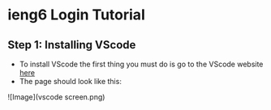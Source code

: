 # ieng6 Login Tutorial
## Step 1: Installing VScode
- To install VScode the first thing you must do is go to the VScode website [here](https://code.visualstudio.com/)
- The page should look like this:

![Image](vscode screen.png)

